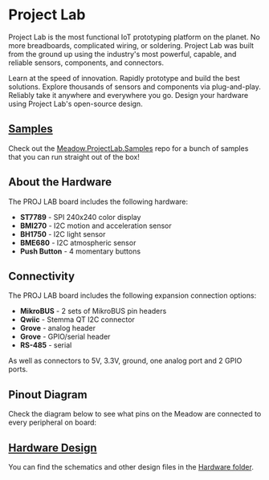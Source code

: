 # Project Lab

Project Lab is the most functional IoT prototyping platform on the planet. No more breadboards, complicated wiring, or soldering. Project Lab was built from the ground up using the industry's most powerful, capable, and reliable sensors, components, and connectors.

Learn at the speed of innovation.
Rapidly prototype and build the best solutions.
Explore thousands of sensors and components via plug-and-play.
Reliably take it anywhere and everywhere you go.
Design your hardware using Project Lab's open-source design.

## [Samples](https://github.com/WildernessLabs/Meadow.ProjectLab.Samples)

Check out the [Meadow.ProjectLab.Samples](https://github.com/WildernessLabs/Meadow.ProjectLab.Samples) repo for a bunch of samples that you can run straight out of the box!

## About the Hardware

The PROJ LAB board includes the following hardware:
* **ST7789** - SPI 240x240 color display
* **BMI270** - I2C motion and acceleration sensor
* **BH1750** - I2C light sensor
* **BME680** - I2C atmospheric sensor
* **Push Button** - 4 momentary buttons

## Connectivity

The PROJ LAB board includes the following expansion connection options:
* **MikroBUS** - 2 sets of MikroBUS pin headers
* **Qwiic** - Stemma QT I2C connector
* **Grove** - analog header
* **Grove** - GPIO/serial header
* **RS-485** - serial 

As well as connectors to 5V, 3.3V, ground, one analog port and 2 GPIO ports.

## Pinout Diagram

Check the diagram below to see what pins on the Meadow are connected to every peripheral on board:
&nbsp;

[](Docs/Images/Pinout.png)

## [Hardware Design](Source/Hardware)

You can find the schematics and other design files in the [Hardware folder](Source/Hardware).